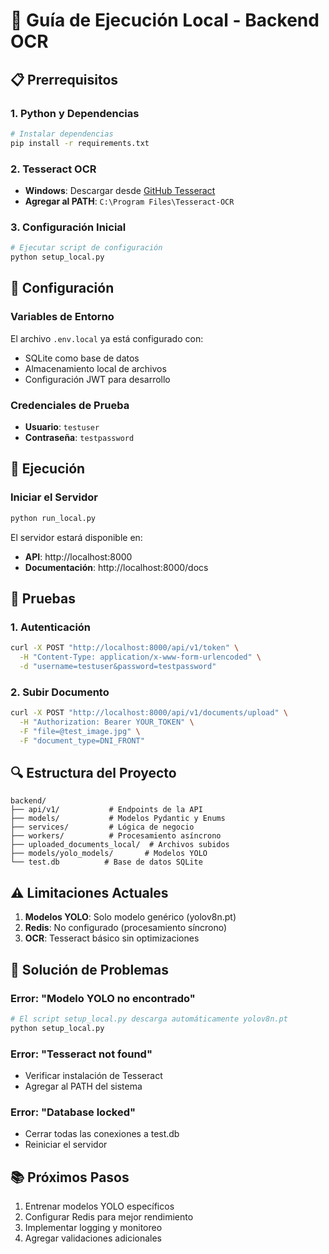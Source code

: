 # 🚀 Guía de Ejecución Local - Backend OCR

## 📋 Prerrequisitos

### 1. Python y Dependencias
```bash
# Instalar dependencias
pip install -r requirements.txt
```

### 2. Tesseract OCR
- **Windows**: Descargar desde [GitHub Tesseract](https://github.com/tesseract-ocr/tesseract)
- **Agregar al PATH**: `C:\Program Files\Tesseract-OCR`

### 3. Configuración Inicial
```bash
# Ejecutar script de configuración
python setup_local.py
```

## 🔧 Configuración

### Variables de Entorno
El archivo `.env.local` ya está configurado con:
- SQLite como base de datos
- Almacenamiento local de archivos
- Configuración JWT para desarrollo

### Credenciales de Prueba
- **Usuario**: `testuser`
- **Contraseña**: `testpassword`

## 🚀 Ejecución

### Iniciar el Servidor
```bash
python run_local.py
```

El servidor estará disponible en:
- **API**: http://localhost:8000
- **Documentación**: http://localhost:8000/docs

## 🧪 Pruebas

### 1. Autenticación
```bash
curl -X POST "http://localhost:8000/api/v1/token" \
  -H "Content-Type: application/x-www-form-urlencoded" \
  -d "username=testuser&password=testpassword"
```

### 2. Subir Documento
```bash
curl -X POST "http://localhost:8000/api/v1/documents/upload" \
  -H "Authorization: Bearer YOUR_TOKEN" \
  -F "file=@test_image.jpg" \
  -F "document_type=DNI_FRONT"
```

## 🔍 Estructura del Proyecto

```
backend/
├── api/v1/           # Endpoints de la API
├── models/           # Modelos Pydantic y Enums
├── services/         # Lógica de negocio
├── workers/          # Procesamiento asíncrono
├── uploaded_documents_local/  # Archivos subidos
├── models/yolo_models/       # Modelos YOLO
└── test.db          # Base de datos SQLite
```

## ⚠️ Limitaciones Actuales

1. **Modelos YOLO**: Solo modelo genérico (yolov8n.pt)
2. **Redis**: No configurado (procesamiento síncrono)
3. **OCR**: Tesseract básico sin optimizaciones

## 🐛 Solución de Problemas

### Error: "Modelo YOLO no encontrado"
```bash
# El script setup_local.py descarga automáticamente yolov8n.pt
python setup_local.py
```

### Error: "Tesseract not found"
- Verificar instalación de Tesseract
- Agregar al PATH del sistema

### Error: "Database locked"
- Cerrar todas las conexiones a test.db
- Reiniciar el servidor

## 📚 Próximos Pasos

1. Entrenar modelos YOLO específicos
2. Configurar Redis para mejor rendimiento
3. Implementar logging y monitoreo
4. Agregar validaciones adicionales
